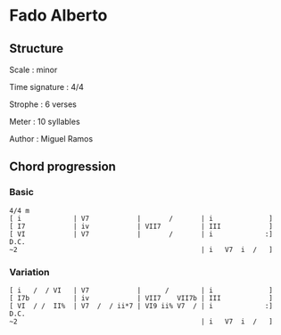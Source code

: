 # Fado Alberto

## Structure

Scale
:   minor

Time signature
:   4/4

Strophe
:   6 verses

Meter
:   10 syllables

Author
:   Miguel Ramos

## Chord progression

### Basic

```
4/4 m
[ i             | V7            |       /       | i              ]
[ I7            | iv            | VII7          | III            ]
[ VI            | V7            |       /       | i             :] D.C.
~2                                              | i   V7  i  /   ]
```

### Variation

```
[ i   /  / VI   | V7            |      /        | i              ]
[ I7b           | iv            | VII7    VII7b | III            ]
[ VI  / /  II%  | V7  /  / ii*7 | VI9 ii% V7  / | i             :] D.C.
~2                                              | i   V7  i  /   ]
```

<!--
vim:syntax=markdown:sw=4:ts=4:et
-->
